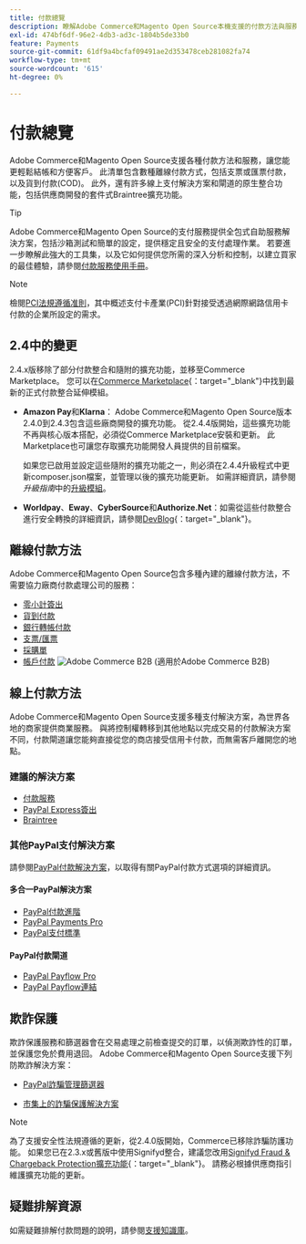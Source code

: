 ```yaml
---
title: 付款總覽
description: 瞭解Adobe Commerce和Magento Open Source本機支援的付款方法與服務。
exl-id: 474bf6df-96e2-4db3-ad3c-1804b5de33b0
feature: Payments
source-git-commit: 61df9a4bcfaf09491ae2d353478ceb281082fa74
workflow-type: tm+mt
source-wordcount: '615'
ht-degree: 0%

---
```


# 付款總覽

Adobe Commerce和Magento Open Source支援各種付款方法和服務，讓您能更輕鬆結帳和方便客戶。 此清單包含數種離線付款方式，包括支票或匯票付款，以及貨到付款(COD)。 此外，還有許多線上支付解決方案和閘道的原生整合功能，包括供應商開發的套件式Braintree擴充功能。

>[!TIP]
>
>Adobe Commerce和Magento Open Source的支付服務提供全包式自助服務解決方案，包括沙箱測試和簡單的設定，提供穩定且安全的支付處理作業。 若要進一步瞭解此強大的工具集，以及它如何提供您所需的深入分析和控制，以建立買家的最佳體驗，請參閱[付款服務使用手冊](https://experienceleague.adobe.com/docs/commerce-merchant-services/payment-services/guide-overview.html)。

>[!NOTE]
>
>檢閱[PCI法規遵循准則](../getting-started/compliance-pci.md)，其中概述支付卡產業(PCI)針對接受透過網際網路信用卡付款的企業所設定的需求。

## 2.4中的變更

2.4.x版移除了部分付款整合和隨附的擴充功能，並移至Commerce Marketplace。 您可以在[Commerce Marketplace](https://marketplace.magento.com/extensions/payments-security.html){：target=&quot;_blank&quot;}中找到最新的正式付款整合延伸模組。

- **Amazon Pay**&#x200B;和&#x200B;**Klarna**： Adobe Commerce和Magento Open Source版本2.4.0到2.4.3包含這些廠商開發的擴充功能。 從2.4.4版開始，這些擴充功能不再與核心版本搭配，必須從Commerce Marketplace安裝和更新。 此Marketplace也可讓您存取擴充功能開發人員提供的目前檔案。

  如果您已啟用並設定這些隨附的擴充功能之一，則必須在2.4.4升級程式中更新composer.json檔案，並管理以後的擴充功能更新。 如需詳細資訊，請參閱&#x200B;_升級指南_&#x200B;中的[升級模組](https://experienceleague.adobe.com/docs/commerce-operations/upgrade-guide/modules/upgrade.html)。

- **Worldpay**、**Eway**、**CyberSource**&#x200B;和&#x200B;**Authorize.Net**：如需從這些付款整合進行安全轉換的詳細資訊，請參閱[DevBlog](https://community.magento.com/t5/Magento-DevBlog/Deprecation-of-Magento-core-payment-integrations/ba-p/426445){：target=&quot;_blank&quot;}。

## 離線付款方法

Adobe Commerce和Magento Open Source包含多種內建的離線付款方法，不需要協力廠商付款處理公司的服務：

- [零小計簽出](zero-subtotal-checkout.md)
- [貨到付款](cash-on-delivery.md)
- [銀行轉帳付款](bank-transfer.md)
- [支票/匯票](check-money-order.md)
- [採購單](purchase-order.md)
- [帳戶付款](../b2b/enable-basic-features.md#configure-payment-on-account) ![Adobe Commerce B2B](../assets/b2b.svg) (適用於Adobe Commerce B2B)

## 線上付款方法

Adobe Commerce和Magento Open Source支援多種支付解決方案，為世界各地的商家提供商業服務。 與將控制權轉移到其他地點以完成交易的付款解決方案不同，付款閘道讓您能夠直接從您的商店接受信用卡付款，而無需客戶離開您的地點。

### 建議的解決方案

- [付款服務](https://experienceleague.adobe.com/docs/commerce-merchant-services/payment-services/guide-overview.html)
- [PayPal Express簽出](paypal-express-checkout.md)
- [Braintree](braintree.md)

### 其他PayPal支付解決方案

請參閱[PayPal付款解決方案](paypal.md)，以取得有關PayPal付款方式選項的詳細資訊。

#### 多合一PayPal解決方案

- [PayPal付款進階](paypal-payments-advanced.md)
- [PayPal Payments Pro](paypal-payments-pro.md)
- [PayPal支付標準](paypal-payments-standard.md)

#### PayPal付款閘道

- [PayPal Payflow Pro](paypal-payflow-pro.md)
- [PayPal Payflow連結](paypal-payflow-link.md)

## 欺詐保護

欺詐保護服務和篩選器會在交易處理之前檢查提交的訂單，以偵測欺詐性的訂單，並保護您免於費用退回。 Adobe Commerce和Magento Open Source支援下列防欺詐解決方案：

- [PayPal詐騙管理篩選器](paypal.md#paypal-fraud-management-filters)

- [市集上的詐騙保護解決方案][1]

>[!NOTE]
>
>為了支援安全性法規遵循的更新，從2.4.0版開始，Commerce已移除詐騙防護功能。 如果您已在2.3.x或舊版中使用Signifyd整合，建議您改用[Signifyd Fraud &amp; Chargeback Protection擴充功能](https://marketplace.magento.com/signifyd-module-connect.html){：target=&quot;_blank&quot;}。 請務必根據供應商指引維護擴充功能的更新。

## 疑難排解資源

如需疑難排解付款問題的說明，請參閱[支援知識庫](https://experienceleague.adobe.com/docs/commerce-knowledge-base/kb/overview.html?lang=en)。

[1]: https://marketplace.magento.com/catalogsearch/result?q=fraud%20protection
